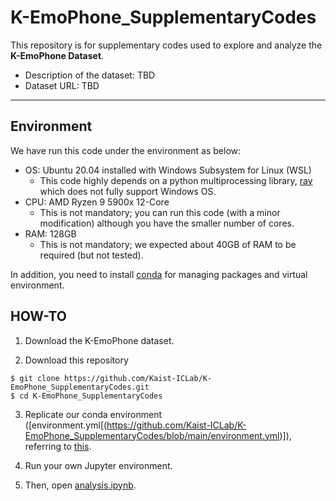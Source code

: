 # K-EmoPhone_SupplementaryCodes

This repository is for supplementary codes used to explore and analyze the **K-EmoPhone Dataset**.

* Description of the dataset: TBD
* Dataset URL: TBD

---
## Environment
We have run this code under the environment as below:
* OS: Ubuntu 20.04 installed with Windows Subsystem for Linux (WSL)
    * This code highly depends on a python multiprocessing library, [ray](https://www.ray.io/) which does not fully support Windows OS.
* CPU: AMD Ryzen 9 5900x 12-Core
    * This is not mandatory; you can run this code (with a minor modification) although you have the smaller number of cores.
* RAM: 128GB
    * This is not mandatory; we expected about 40GB of RAM to be required (but not tested).

In addition, you need to install [conda](https://conda.io/projects/conda/en/latest/index.html#) for managing packages and virtual environment.

## HOW-TO
1. Download the K-EmoPhone dataset.

2. Download this repository
```console
$ git clone https://github.com/Kaist-ICLab/K-EmoPhone_SupplementaryCodes.git
$ cd K-EmoPhone_SupplementaryCodes
```
3. Replicate our conda environment ([environment.yml[(https://github.com/Kaist-ICLab/K-EmoPhone_SupplementaryCodes/blob/main/environment.yml)]), referring to [this](https://conda.io/projects/conda/en/latest/user-guide/tasks/manage-environments.html#create-env-from-file).

4. Run your own Jupyter environment.

5. Then, open [analysis.ipynb](https://github.com/Kaist-ICLab/K-EmoPhone_SupplementaryCodes/blob/main/analysis.ipynb).

